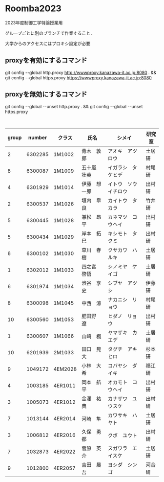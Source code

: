 # Roomba2023
2023年度制御工学特論授業用

グループごとに別のブランチで作業すること．

大学からのアクセスにはプロキシ設定が必要

## proxyを有効にするコマンド
git config --global http.proxy http://wwwproxy.kanazawa-it.ac.jp:8080 . && git config --global https.proxy https://wwwproxy.kanazawa-it.ac.jp:8080


## proxyを無効にするコマンド
git config --global --unset http.proxy . && git config --global --unset https.proxy

<br>


| group | number | クラス | 氏名 | シメイ | 研究室 |
| ---- | ---- | ---- | ---- | ---- | ---- |
| 2 |	6302285	|	1M1002	|	青木　敦郎	|	アオキ　アツロウ		|	土居研	|
| 8 |	6300087	|	1M1009	|	五十嵐　壮英	|	イガラシ　タケヒデ		|	村尾研	|
| 4 |	6301929	|	1M1014	|	伊藤　想一郎	|	イトウ　ソウイチロウ		|	出村研	|
| 2 |	6300537	|	1M1026	|	垣内　皐良	|	カイトウ　タカラ		|	竹井研	|
| 5 |	6300445	|	1M1028	|	兼松　昂平	|	カネマツ　コウヘイ		|	出村研	|
| 5 |	6300434	|	1M1029	|	岸本　拓巳	|	キシモト　タクミ		|	出村研	|
| 6 |	6300102	|	1M1030	|	草川　春樹	|	クサカワ　ハルキ		|	土居研	|
| 1 |	6302012	|	1M1033	|	四之宮　啓悟	|	シノミヤ　ケイゴ		|	土居研	|
| 6 |	6301974	|	1M1034	|	渋谷　享史	|	シブヤ　アツシ		|	伊藤研	|
| 8 |	6300098	|	1M1045	|	中西　涼	|	ナカニシ　リョウ		|	村尾研	|
| 10 |	6300560	|	1M1053	|	肥田野　遼	|	ヒダノ　リョウ		|	出村研	|
| 1 |	6300607	|	1M1066	|	山崎　楓	|	ヤマザキ　カエデ		|	土居研	|
| 10 |	6201939	|	2M1033	|	田口　晃大	|	タグチ　アキヒロ		|	杉本研	|
| 9 |	1049172	|	4EM2028	|	小林　大希	|	コバヤシ　ダイキ		|	福江研	|
| 4 |	1003185	|	4ER1011	|	岡本　航平	|	オカモト　コウヘイ		|	出村研	|
| 3 |	1005073	|	4ER1012	|	金澤　祐典	|	カナザワ　ユウスケ		|	出村研	|
| 7 |	1013144	|	4ER2014	|	河崎　隼	|	カワサキ　ハヤト		|	土居研	|
| 3 |	1006812	|	4ER2016	|	久保　勇都	|	クボ　ユウト		|	出村研	|
| 7 |	1032873	|	4ER2022	|	菅原　英介	|	スガワラ　エイスケ		|	土居研	|
| 9 |	1012800	|	4ER2057	|	吉田　晨吾	|	ヨシダ　シンゴ		|	河合研	|

